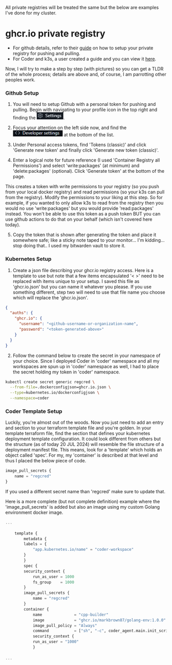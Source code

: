 All private registries will be treated the same but the below are examples I've done for my cluster.

# ghcr.io private registry
* For github details, refer to their [guide](https://docs.github.com/en/packages/working-with-a-github-packages-registry/working-with-the-container-registry) on how to setup your private registry for pushing and pulling.
* For Coder and k3s, a user created a guide and you can view it [here](https://coder.com/docs/guides/image-pull-secret).

Now, I will try to make a step by step (with pictures) so you can get a TLDR of the whole process; details are above and, of course, I am parrotting other peoples work.

### Github Setup
1. You will need to setup Github with a personal token for pushing and pulling. Begin with navigating to your profile icon in the top right and finding the ![settings icon](images/settings-icon.png). 

2. Focus your attention on the left side now, and find the ![developer settings icon](images/developer-settings-icon.png) at the bottom of the list.

3. Under Personal access tokens, find 'Tokens (classic)' and click 'Generate new token' and finally click 'Generate new token (classic)'.

4. Enter a logical note for future reference (I used 'Container Registry all Permissions') and select 'write:packages' (at minimum) and 'delete:packages' (optional). Click 'Generate token' at the bottom of the page.

This creates a token with write permissions to your registry (so you push from your local docker registry) and read permissions (so your k3s can pull from the registry). Modify the permissions to your liking at this step. So for example, if you wanted to only allow k3s to read from the registry then you would no use 'write:packages' but you would provide 'read:packages' instead. You won't be able to use this token as a push token BUT you can use github actions to do that on your behalf (which isn't covered here today).

5. Copy the token that is shown after generating the token and place it somewhere safe; like a sticky note taped to your monitor... I'm kidding... stop doing that.. I used my bitwarden vault to store it. 

### Kubernetes Setup
1. Create a json file describing your ghcr.io registry access. Here is a template to use but note that a few items encapsulated '< >' need to be replaced with items unique to your setup. I saved this file as 'ghcr.io.json' but you can name it whatever you please. If you use something different, step two will need to use that file name you choose which will replace the 'ghcr.io.json'.

```json
{
  "auths": {
    "ghcr.io": {
      "username": "<github-username-or-organization-name",
      "password": "<token-generated-above>"
    }
  }
}

```
2. Follow the command below to create the secret in your namespace of your choice. Since I deployed Coder in 'coder' namespace and all my workspaces are spun up in 'coder' namespace as well, I had to place the secret holding my token in 'coder' namespace.

```bash
kubectl create secret generic regcred \
  --from-file=.dockerconfigjson=ghcr.io.json \
  --type=kubernetes.io/dockerconfigjson \
  --namespace=coder
```

### Coder Template Setup

Luckily, you're almost out of the woods. Now you just need to add an entry and section to your terraform template file and you're golden. In your template terraform file, find the section that defines your kubernetes deployment template configuration. It could look different from others but the structure (as of today 20 JUL 2024) will resemble the file structure of a deployment manifest file. This means, look for a 'template' which holds an object called 'spec'. For my, my 'container' is described at that level and thus I placed the below piece of code.

```terraform
image_pull_secrets {
    name = "regcred"
}
```

If you used a different secret name than 'regcred' make sure to update that. 

Here is a more complete (but not complete definition) example where the 'image_pull_secrets' is added but also an image using my custom Golang environment docker image.

```terraform
...

    template {
        metadata {
        labels = {
            "app.kubernetes.io/name" = "coder-workspace"
        }
        }
        spec {
        security_context {
            run_as_user = 1000
            fs_group    = 1000
        }
        image_pull_secrets {
            name = "regcred"
        }
        container {
            name              = "cpp-builder"
            image             = "ghcr.io/markbrown87/golang-env:1.0.0"
            image_pull_policy = "Always"
            command           = ["sh", "-c", coder_agent.main.init_script]
            security_context {
            run_as_user = "1000"
            }

...
```
